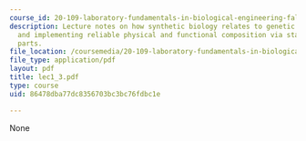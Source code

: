 ```yaml
---
course_id: 20-109-laboratory-fundamentals-in-biological-engineering-fall-2007
description: Lecture notes on how synthetic biology relates to genetic engineering,
  and implementing reliable physical and functional composition via standard biological
  parts.
file_location: /coursemedia/20-109-laboratory-fundamentals-in-biological-engineering-fall-2007/86478dba77dc8356703bc3bc76fdbc1e_lec1_3.pdf
file_type: application/pdf
layout: pdf
title: lec1_3.pdf
type: course
uid: 86478dba77dc8356703bc3bc76fdbc1e

---
```

None